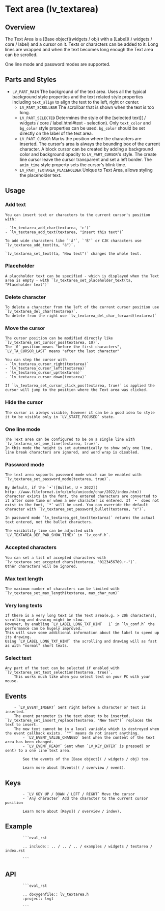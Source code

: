 # Text area (lv_textarea)

## Overview

The Text Area is a [Base object](widgets / obj) with a [Label]( / widgets / core / label) and a cursor on it.
Texts or characters can be added to it.
Long lines are wrapped and when the text becomes long enough the Text area can be scrolled.

One line mode and password modes are supported.

## Parts and Styles
- `LV_PART_MAIN` The background of the text area. Uses all the typical background style properties and
	the text related style properties including `text_align` to align the text to the left, right or center.
	- `LV_PART_SCROLLBAR` The scrollbar that is shown when the text is too long.
	- `LV_PART_SELECTED` Determines the style of the [selected text]( / widgets / core / label.html#text - selection). Only `text_color` and
	`bg_color` style properties can be used. `bg_color` should be set directly on the label of the text area.
	- `LV_PART_CURSOR` Marks the position where the characters are inserted. The cursor's area is always the bounding box of the current character.
	A block cursor can be created by adding a background color and
	background opacity to `LV_PART_CURSOR`'s style. The create line cursor leave the cursor transparent and set a left border.
	The `anim_time` style property sets the cursor's blink time.
	- `LV_PART_TEXTAREA_PLACEHOLDER` Unique to Text Area, allows styling the placeholder text.

## Usage

### Add text

	You can insert text or characters to the current cursor's position with:

	- `lv_textarea_add_char(textarea, 'c')`
	- `lv_textarea_add_text(textarea, "insert this text")`

	To add wide characters like `'á'`, `'ß'` or CJK characters use `lv_textarea_add_text(ta, "á")`.

	`lv_textarea_set_text(ta, "New text")` changes the whole text.

### Placeholder

	A placeholder text can be specified - which is displayed when the Text area is empty - with `lv_textarea_set_placeholder_text(ta, "Placeholder text")`

### Delete character

	To delete a character from the left of the current cursor position use `lv_textarea_del_char(textarea)`.
	To delete from the right use `lv_textarea_del_char_forward(textarea)`

### Move the cursor

	The cursor position can be modified directly like `lv_textarea_set_cursor_pos(textarea, 10)`.
	The `0` position means "before the first characters",
	`LV_TA_CURSOR_LAST` means "after the last character"

	You can step the cursor with
	- `lv_textarea_cursor_right(textarea)`
	- `lv_textarea_cursor_left(textarea)`
	- `lv_textarea_cursor_up(textarea)`
	- `lv_textarea_cursor_down(textarea)`

	If `lv_textarea_set_cursor_click_pos(textarea, true)` is applied the cursor will jump to the position where the Text area was clicked.

### Hide the cursor
	The cursor is always visible, however it can be a good idea to style it to be visible only in `LV_STATE_FOCUSED` state.

### One line mode
	The Text area can be configured to be on a single line with `lv_textarea_set_one_line(textarea, true)`.
	In this mode the height is set automatically to show only one line, line break characters are ignored, and word wrap is disabled.

### Password mode
	The text area supports password mode which can be enabled with `lv_textarea_set_password_mode(textarea, true)`.

	By default, if the `•`([Bullet, U + 2022](
	http: //www.fileformat.info/info/unicode/char/2022/index.htm)) character exists in the font, the entered characters are converted to it after some time or when a new character is entered. If `•` does not exist in the font, `*` will be used. You can override the default character with `lv_textarea_set_password_bullet(textarea, "x")`.

	In password mode `lv_textarea_get_text(textarea)` returns the actual text entered, not the bullet characters.

	The visibility time can be adjusted with `LV_TEXTAREA_DEF_PWD_SHOW_TIME)` in `lv_conf.h`.

### Accepted characters
	You can set a list of accepted characters with `lv_textarea_set_accepted_chars(textarea, "0123456789.+-")`.
	Other characters will be ignored.

### Max text length
	The maximum number of characters can be limited with `lv_textarea_set_max_length(textarea, max_char_num)`


### Very long texts
	If there is a very long text in the Text area(e.g. > 20k characters), scrolling and drawing might be slow.
	However, by enabling `LV_LABEL_LONG_TXT_HINT   1` in `lv_conf.h` the performance can be hugely improved.
	This will save some additional information about the label to speed up its drawing.
	Using `LV_LABEL_LONG_TXT_HINT` the scrolling and drawing will as fast as with "normal" short texts.

### Select text
	Any part of the text can be selected if enabled with `lv_textarea_set_text_selection(textarea, true)`.
		This works much like when you select text on your PC with your mouse.

## Events
		- `LV_EVENT_INSERT` Sent right before a character or text is inserted.
		The event parameter is the text about to be inserted. `lv_textarea_set_insert_replace(textarea, "New text")` replaces the text to insert.
		The new text cannot be in a local variable which is destroyed when the event callback exists. `""` means do not insert anything.
			- `LV_EVENT_VALUE_CHANGED` Sent when the content of the text area has been changed.
			- `LV_EVENT_READY` Sent when `LV_KEY_ENTER` is pressed( or sent) to a one line text area.

			See the events of the [Base object]( / widgets / obj) too.

			Learn more about [Events]( / overview / event).

## Keys
			- `LV_KEY_UP / DOWN / LEFT / RIGHT` Move the cursor
			- `Any character` Add the character to the current cursor position

			Learn more about [Keys]( / overview / indev).

## Example

			```eval_rst

			.. include:: .. / .. / .. / examples / widgets / textarea / index.rst

			```

## API

			```eval_rst

			.. doxygenfile:: lv_textarea.h
			:project: lvgl

			```
